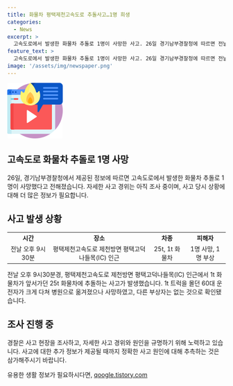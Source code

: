 ```yaml
---
title: 화물차 평택제천고속도로 추돌사고…1명 희생
categories:
  - News
excerpt: >
  고속도로에서 발생한 화물차 추돌로 1명이 사망한 사고. 26일 경기남부경찰청에 따르면 전날 오후 9시30분께 평택고덕나들목(IC) 인근에서 1t 화물차가 앞서던 25t 화물차를 들이받았다. 60대 운전자가 크게 다쳐 병원으로 옮겨졌으나 숨졌고, 경찰은 사고 경위를 조사 중이다.
feature_text: >
  고속도로에서 발생한 화물차 추돌로 1명이 사망한 사고. 26일 경기남부경찰청에 따르면 전날 오후 9시30분께 평택고덕나들목(IC) 인근에서 1t 화물차가 앞서던 25t 화물차를 들이받았다. 60대 운전자가 크게 다쳐 병원으로 옮겨졌으나 숨졌고, 경찰은 사고 경위를 조사 중이다.
image: '/assets/img/newspaper.png'
---
```


<p><img src="/assets/img/news.png" alt="rentncar 속보" /></p>

<h2 data-ke-size="size26">고속도로 화물차 추돌로 1명 사망</h2>

<p data-ke-size="size16">26일, 경기남부경찰청에서 제공된 정보에 따르면 고속도로에서 발생한 화물차 추돌로 1명이 사망했다고 전해졌습니다. 자세한 사고 경위는 아직 조사 중이며, 사고 당시 상황에 대해 더 많은 정보가 필요합니다.</p>

<h2 data-ke-size="size26">사고 발생 상황</h2>

<table>
    <tr>
        <td style="text-align: center; height: 17px;"><b>시간</b></td>
        <td style="text-align: center; height: 17px;"><b>장소</b></td>
        <td style="text-align: center; height: 17px;"><b>차종</b></td>
        <td style="text-align: center; height: 17px;"><b>피해자</b></td>
    </tr>
    <tr>
        <td style="text-align: center; height: 17px;">전날 오후 9시30분</td>
        <td style="text-align: center; height: 17px;">평택제천고속도로 제천방면 평택고덕나들목(IC) 인근</td>
        <td style="text-align: center; height: 17px;">25t, 1t 화물차</td>
        <td style="text-align: center; height: 17px;">1명 사망, 1명 부상</td>
    </tr>
</table>

<p data-ke-size="size16">전날 오후 9시30분경, 평택제천고속도로 제천방면 평택고덕나들목(IC) 인근에서 1t 화물차가 앞서가던 25t 화물차에 추돌하는 사고가 발생했습니다. 1t 트럭을 몰던 60대 운전자가 크게 다쳐 병원으로 옮겨졌으나 사망하였고, 다른 부상자는 없는 것으로 확인됐습니다.</p>

<h2 data-ke-size="size26">조사 진행 중</h2>

<p data-ke-size="size16">경찰은 사고 현장을 조사하고, 자세한 사고 경위와 원인을 규명하기 위해 노력하고 있습니다. 사고에 대한 추가 정보가 제공될 때까지 정확한 사고 원인에 대해 추측하는 것은 삼가해주시기 바랍니다.</p>
유용한 생활 정보가 필요하시다면, <a href="https://qoogle.tistory.com" rel="dofollow">qoogle.tistory.com</a>


